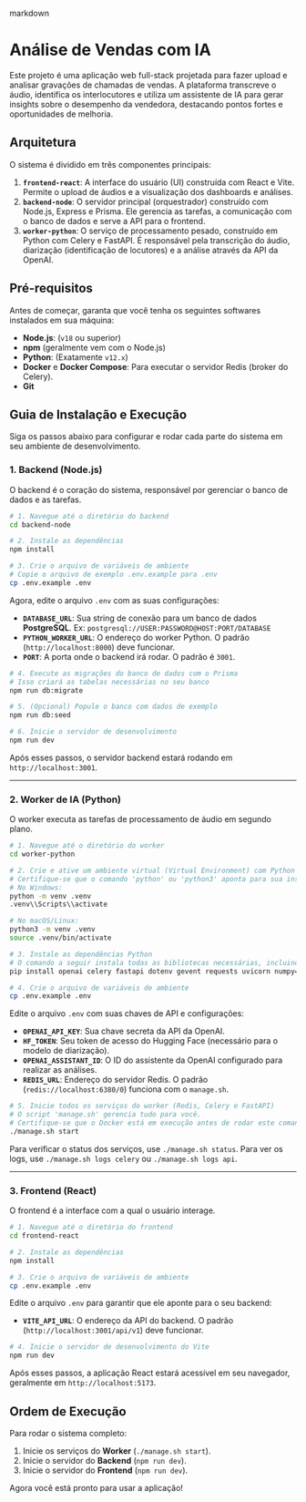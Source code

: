 markdown
# Análise de Vendas com IA

Este projeto é uma aplicação web full-stack projetada para fazer upload e analisar gravações de chamadas de vendas. A plataforma transcreve o áudio, identifica os interlocutores e utiliza um assistente de IA para gerar insights sobre o desempenho da vendedora, destacando pontos fortes e oportunidades de melhoria.

## Arquitetura

O sistema é dividido em três componentes principais:

1.  **`frontend-react`**: A interface do usuário (UI) construída com React e Vite. Permite o upload de áudios e a visualização dos dashboards e análises.
2.  **`backend-node`**: O servidor principal (orquestrador) construído com Node.js, Express e Prisma. Ele gerencia as tarefas, a comunicação com o banco de dados e serve a API para o frontend.
3.  **`worker-python`**: O serviço de processamento pesado, construído em Python com Celery e FastAPI. É responsável pela transcrição do áudio, diarização (identificação de locutores) e a análise através da API da OpenAI.

## Pré-requisitos

Antes de começar, garanta que você tenha os seguintes softwares instalados em sua máquina:

* **Node.js**: (`v18` ou superior)
* **npm** (geralmente vem com o Node.js)
* **Python**: (Exatamente `v12.x`)
* **Docker** e **Docker Compose**: Para executar o servidor Redis (broker do Celery).
* **Git**

## Guia de Instalação e Execução

Siga os passos abaixo para configurar e rodar cada parte do sistema em seu ambiente de desenvolvimento.

### 1. Backend (Node.js)

O backend é o coração do sistema, responsável por gerenciar o banco de dados e as tarefas.

```bash
# 1. Navegue até o diretório do backend
cd backend-node

# 2. Instale as dependências
npm install

# 3. Crie o arquivo de variáveis de ambiente
# Copie o arquivo de exemplo .env.example para .env
cp .env.example .env
````

Agora, edite o arquivo `.env` com as suas configurações:

  * **`DATABASE_URL`**: Sua string de conexão para um banco de dados **PostgreSQL**. Ex: `postgresql://USER:PASSWORD@HOST:PORT/DATABASE`
  * **`PYTHON_WORKER_URL`**: O endereço do worker Python. O padrão (`http://localhost:8000`) deve funcionar.
  * **`PORT`**: A porta onde o backend irá rodar. O padrão é `3001`.

<!-- end list -->

```bash
# 4. Execute as migrações do banco de dados com o Prisma
# Isso criará as tabelas necessárias no seu banco
npm run db:migrate

# 5. (Opcional) Popule o banco com dados de exemplo
npm run db:seed

# 6. Inicie o servidor de desenvolvimento
npm run dev
```

Após esses passos, o servidor backend estará rodando em `http://localhost:3001`.

-----

### 2\. Worker de IA (Python)

O worker executa as tarefas de processamento de áudio em segundo plano.

```bash
# 1. Navegue até o diretório do worker
cd worker-python

# 2. Crie e ative um ambiente virtual (Virtual Environment) com Python 12
# Certifique-se que o comando 'python' ou 'python3' aponta para sua instalação do Python 12
# No Windows:
python -m venv .venv
.venv\\Scripts\\activate

# No macOS/Linux:
python3 -m venv .venv
source .venv/bin/activate

# 3. Instale as dependências Python
# O comando a seguir instala todas as bibliotecas necessárias, incluindo PyTorch para CUDA 12.1
pip install openai celery fastapi dotenv gevent requests uvicorn numpy==1.26.4 pyannote.audio==3.1.1 whisperx torch==2.3.1 torchvision==0.18.1 torchaudio==2.3.1 --index-url [https://download.pytorch.org/whl/cu121](https://download.pytorch.org/whl/cu121)

# 4. Crie o arquivo de variáveis de ambiente
cp .env.example .env
```

Edite o arquivo `.env` com suas chaves de API e configurações:

  * **`OPENAI_API_KEY`**: Sua chave secreta da API da OpenAI.
  * **`HF_TOKEN`**: Seu token de acesso do Hugging Face (necessário para o modelo de diarização).
  * **`OPENAI_ASSISTANT_ID`**: O ID do assistente da OpenAI configurado para realizar as análises.
  * **`REDIS_URL`**: Endereço do servidor Redis. O padrão (`redis://localhost:6380/0`) funciona com o `manage.sh`.

<!-- end list -->

```bash
# 5. Inicie todos os serviços do worker (Redis, Celery e FastAPI)
# O script 'manage.sh' gerencia tudo para você.
# Certifique-se que o Docker está em execução antes de rodar este comando.
./manage.sh start
```

Para verificar o status dos serviços, use `./manage.sh status`. Para ver os logs, use `./manage.sh logs celery` ou `./manage.sh logs api`.

-----

### 3\. Frontend (React)

O frontend é a interface com a qual o usuário interage.

```bash
# 1. Navegue até o diretório do frontend
cd frontend-react

# 2. Instale as dependências
npm install

# 3. Crie o arquivo de variáveis de ambiente
cp .env.example .env
```

Edite o arquivo `.env` para garantir que ele aponte para o seu backend:

  * **`VITE_API_URL`**: O endereço da API do backend. O padrão (`http://localhost:3001/api/v1`) deve funcionar.

<!-- end list -->

```bash
# 4. Inicie o servidor de desenvolvimento do Vite
npm run dev
```

Após esses passos, a aplicação React estará acessível em seu navegador, geralmente em `http://localhost:5173`.

## Ordem de Execução

Para rodar o sistema completo:

1.  Inicie os serviços do **Worker** (`./manage.sh start`).
2.  Inicie o servidor do **Backend** (`npm run dev`).
3.  Inicie o servidor do **Frontend** (`npm run dev`).

Agora você está pronto para usar a aplicação\!

```
```